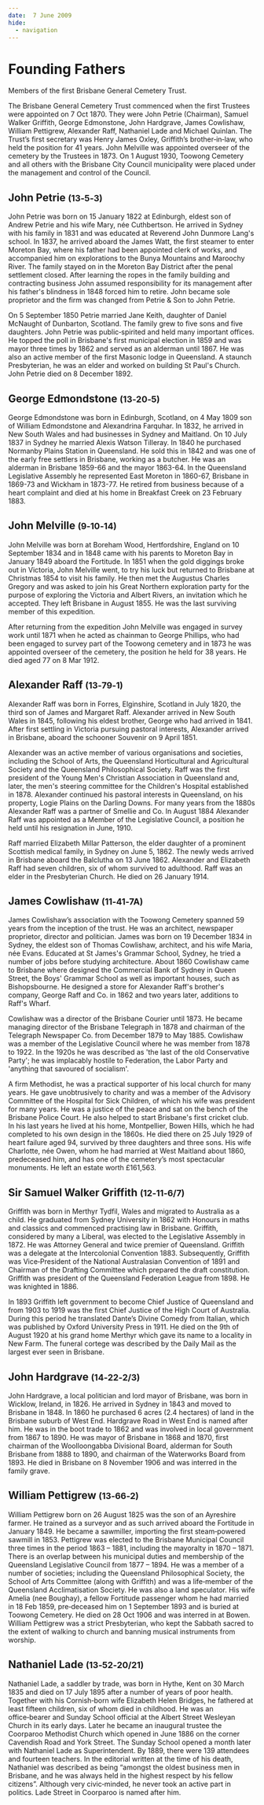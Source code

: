```yaml
---
date:  7 June 2009
hide:
  - navigation
---
```


# Founding Fathers 

Members of the first Brisbane General Cemetery Trust. 

The Brisbane General Cemetery Trust commenced when the first Trustees were appointed on 7 Oct 1870. They were John Petrie (Chairman), Samuel Walker Griffith, George Edmonstone, John Hardgrave, James Cowlishaw, William Pettigrew, Alexander Raff, Nathaniel Lade and Michael Quinlan. The Trust’s first secretary was Henry James Oxley, Griffith’s brother‑in‑law, who held the position for 41 years. John Melville was appointed overseer of the cemetery by the Trustees in 1873. On 1 August 1930, Toowong Cemetery and all others with the Brisbane City Council municipality were placed under the management and control of the Council.


## John Petrie <small>(13‑5‑3)</small>

John Petrie was born on 15 January 1822 at Edinburgh, eldest son of Andrew Petrie and his wife Mary, née Cuthbertson. He arrived in Sydney with his family in 1831 and was educated at Reverend John Dunmore Lang's school. In 1837, he arrived aboard the James Watt, the first steamer to enter Moreton Bay, where his father had been appointed clerk of works, and accompanied him on explorations to the Bunya Mountains and Maroochy River. The family stayed on in the Moreton Bay District after the penal settlement closed. After learning the ropes in the family building and contracting business John assumed responsibility for its management after his father's blindness in 1848 forced him to retire. John became sole proprietor and the firm was changed from Petrie & Son to John Petrie. 

On 5 September 1850 Petrie married Jane Keith, daughter of Daniel McNaught of Dunbarton, Scotland. The family grew to five sons and five daughters. John Petrie was public‑spirited and held many important offices. He topped the poll in Brisbane's first municipal election in 1859 and was mayor three times by 1862 and served as an alderman until 1867. He was also an active member of the first Masonic lodge in Queensland. A staunch Presbyterian, he was an elder and worked on building St Paul's Church. John Petrie died on 8 December 1892.

## George Edmondstone <small>(13‑20‑5)</small>

George Edmondstone was born in Edinburgh, Scotland, on 4 May 1809 son of William Edmondstone and Alexandrina Farquhar. In 1832, he arrived in New South Wales and had businesses in Sydney and Maitland. On 10 July 1837 in Sydney he married Alexis Watson Tilleray. In 1840 he purchased Normanby Plains Station in Queensland. He sold this in 1842 and was one of the early free settlers in Brisbane, working as a butcher. He was an alderman in Brisbane 1859-66 and the mayor 1863-64. In the Queensland Legislative Assembly he represented East Moreton in 1860-67, Brisbane in 1869-73 and Wickham in 1873-77. He retired from business because of a heart complaint and died at his home in Breakfast Creek on 23 February 1883.

## John Melville <small>(9‑10‑14)</small>

John Melville was born at Boreham Wood, Hertfordshire, England on 10 September 1834 and in 1848 came with his parents to Moreton Bay in January 1849 aboard the Fortitude. In 1851 when the gold diggings broke out in Victoria, John Melville went, to try his luck but returned to Brisbane at Christmas 1854 to visit his family. He then met the Augustus Charles Gregory and was asked to join his Great Northern exploration party for the purpose of exploring the Victoria and Albert Rivers, an invitation which he accepted. They left Brisbane in August 1855. He was the last surviving member of this expedition.

After returning from the expedition John Melville was engaged in survey work until 1871 when he acted as chainman to George Phillips, who had been engaged to survey part of the Toowong cemetery and in 1873 he was appointed overseer of the cemetery, the position he held for 38 years. He died aged 77 on 8 Mar 1912.

## Alexander Raff <small>(13‑79‑1)</small>


Alexander Raff was born in Forres, Elginshire, Scotland in July 1820, the third son of James and Margaret Raff. Alexander arrived in New South Wales in 1845, following his eldest brother, George who had arrived in 1841. After first settling in Victoria pursuing pastoral interests, Alexander arrived in Brisbane, aboard the schooner Souvenir on 9 April 1851.

Alexander was an active member of various organisations and societies, including the School of Arts, the Queensland Horticultural and Agricultural Society and the Queensland Philosophical Society. Raff was the first president of the Young Men's Christian Association in Queensland and, later, the men's steering committee for the Children's Hospital established in 1878. Alexander continued his pastoral interests in Queensland, on his property, Logie Plains on the Darling Downs. For many years from the 1880s Alexander Raff was a partner of Smellie and Co. In August 1884 Alexander Raff was appointed as a Member of the Legislative Council, a position he held until his resignation in June, 1910.

Raff married Elizabeth Millar Patterson, the elder daughter of a prominent Scottish medical family, in Sydney on June 5, 1862. The newly weds arrived in Brisbane aboard the Balclutha on 13 June 1862. Alexander and Elizabeth Raff had seven children, six of whom survived to adulthood. Raff was an elder in the Presbyterian Church. He died on 26 January 1914.

## James Cowlishaw <small>(11‑41‑7A)</small>

James Cowlishaw’s association with the Toowong Cemetery spanned 59 years from the inception of the trust. He was an architect, newspaper proprietor, director and politician. James was born on 19 December 1834 in Sydney, the eldest son of Thomas Cowlishaw, architect, and his wife Maria, née Evans. Educated at St James's Grammar School, Sydney, he tried a number of jobs before studying architecture. About 1860 Cowlishaw came to Brisbane where designed the Commercial Bank of Sydney in Queen Street, the Boys' Grammar School as well as important houses, such as Bishopsbourne. He designed a store for Alexander Raff's brother's company, George Raff and Co. in 1862 and two years later, additions to Raff's Wharf.

Cowlishaw was a director of the Brisbane Courier until 1873. He became managing director of the Brisbane Telegraph in 1878 and chairman of the Telegraph Newspaper Co. from December 1879 to May 1885. Cowlishaw was a member of the Legislative Council where he was member from 1878 to 1922. In the 1920s he was described as 'the last of the old Conservative Party'; he was implacably hostile to Federation, the Labor Party and 'anything that savoured of socialism'.

A firm Methodist, he was a practical supporter of his local church for many years. He gave unobtrusively to charity and was a member of the Advisory Committee of the Hospital for Sick Children, of which his wife was president for many years. He was a justice of the peace and sat on the bench of the Brisbane Police Court. He also helped to start Brisbane's first cricket club. In his last years he lived at his home, Montpellier, Bowen Hills, which he had completed to his own design in the 1860s. He died there on 25 July 1929 of heart failure aged 94, survived by three daughters and three sons. His wife Charlotte, née Owen, whom he had married at West Maitland about 1860, predeceased him, and has one of the cemetery’s most spectacular monuments. He left an estate worth £161,563.

## Sir Samuel Walker Griffith <small>(12‑11‑6/7)</small>

Griffith was born in Merthyr Tydfil, Wales and migrated to Australia as a child. He graduated from Sydney University in 1862 with Honours in maths and classics and commenced practising law in Brisbane. Griffith, considered by many a Liberal, was elected to the Legislative Assembly in 1872. He was Attorney General and twice premier of Queensland. Griffith was a delegate at the Intercolonial Convention 1883. Subsequently, Griffith was Vice‑President of the National Australasian Convention of 1891 and Chairman of the Drafting Committee which prepared the draft constitution. Griffith was president of the Queensland Federation League from 1898. He was knighted in 1886.

In 1893 Griffith left government to become Chief Justice of Queensland and from 1903 to 1919 was the first Chief Justice of the High Court of Australia. During this period he translated Dante’s Divine Comedy from Italian, which was published by Oxford University Press in 1911. He died on the 9th of August 1920 at his grand home Merthyr which gave its name to a locality in New Farm. The funeral cortege was described by the Daily Mail as the largest ever seen in Brisbane.

## John Hardgrave <small>(14‑22‑2/3)</small>

John Hardgrave, a local politician and lord mayor of Brisbane, was born in Wicklow, Ireland, in 1826. He arrived in Sydney in 1843 and moved to Brisbane in 1848. In 1860 he purchased 6 acres (2.4 hectares) of land in the Brisbane suburb of West End. Hardgrave Road in West End is named after him. He was in the boot trade to 1862 and was involved in local government from 1867 to 1890. He was mayor of Brisbane in 1868 and 1870, first chairman of the Woolloongabba Divisional Board, alderman for South Brisbane from 1888 to 1890, and chairman of the Waterworks Board from 1893. He died in Brisbane on 8 November 1906 and was interred in the family grave.

## William Pettigrew <small>(13‑66‑2)</small>

William Pettigrew born on 26 August 1825 was the son of an Ayreshire farmer. He trained as a surveyor and as such arrived aboard the Fortitude in January 1849. He became a sawmiller, importing the first steam‑powered sawmill in 1853. Pettigrew was elected to the Brisbane Municipal Council three times in the period 1863 – 1881, including the mayoralty in 1870 – 1871. There is an overlap between his municipal duties and membership of the Queensland Legislative Council from 1877 – 1894. He was a member of a number of societies; including the Queensland Philosophical Society, the School of Arts Committee (along with Griffith) and was a life‑member of the Queensland Acclimatisation Society. He was also a land speculator. His wife Amelia (nee Boughay), a fellow Fortitude passenger whom he had married in 18 Feb 1859, pre‑deceased him on 1 September 1893 and is buried at Toowong Cemetery. He died on 28 Oct 1906 and was interred in at Bowen. William Pettigrew was a strict Presbyterian, who kept the Sabbath sacred to the extent of walking to church and banning musical instruments from worship.

## Nathaniel Lade <small>(13‑52‑20/21)</small>

Nathaniel Lade, a saddler by trade, was born in Hythe, Kent on 30 March 1835 and died on 17 July 1895 after a number of years of poor health. Together with his Cornish‑born wife Elizabeth Helen Bridges, he fathered at least fifteen children, six of whom died in childhood. He was an office‑bearer and Sunday School official at the Albert Street Wesleyan Church in its early days. Later he became an inaugural trustee the Coorparoo Methodist Church which opened in June 1886 on the corner Cavendish Road and York Street. The Sunday School opened a month later with Nathaniel Lade as Superintendent. By 1889, there were 139 attendees and fourteen teachers. In the editorial written at the time of his death, Nathaniel was described as being “amongst the oldest business men in Brisbane, and he was always held in the highest respect by his fellow citizens”. Although very civic‑minded, he never took an active part in politics. Lade Street in Coorparoo is named after him.
